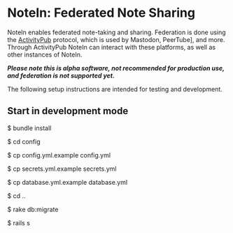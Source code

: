 # NoteIn: Federated Note Sharing

NoteIn enables federated note-taking and sharing.
Federation is done using the [ActivityPub](https://activitypub.rocks/) protocol,
which is used by Mastodon, PeerTube], and more. Through ActivityPub NoteIn can interact with these platforms, as well as other instances of NoteIn. 

**_Please note this is alpha software, not recommended for production use,
and federation is not supported yet._**

The following setup instructions are intended for testing and development.

## Start in development mode

$ bundle install

$ cd config

$ cp config.yml.example config.yml

$ cp secrets.yml.example secrets.yml

$ cp database.yml.example database.yml

$ cd ..

$ rake db:migrate

$ rails s
